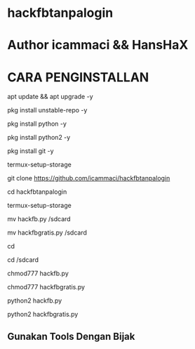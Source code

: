 # hackfbtanpalogin

<h1>Author icammaci && HansHaX</h1>

<h1>CARA PENGINSTALLAN</h1>


apt update && apt upgrade -y

pkg install unstable-repo -y

pkg install python -y

pkg install python2 -y

pkg install git -y

termux-setup-storage

git clone https://github.com/icammaci/hackfbtanpalogin

cd hackfbtanpalogin

termux-setup-storage

mv hackfb.py /sdcard

mv hackfbgratis.py /sdcard

cd

cd /sdcard

chmod777 hackfb.py

chmod777 hackfbgratis.py

python2 hackfb.py

python2 hackfbgratis.py

<h2>Gunakan Tools Dengan Bijak</h2>
